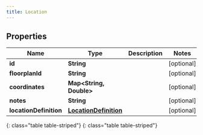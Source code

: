 ```yaml
---
title: Location
---
```


## Properties

| Name | Type | Description | Notes |
| ------------ | ------------- | ------------- | ------------- |
| **id** | **String** |  |  [optional] |
| **floorplanId** | **String** |  |  [optional] |
| **coordinates** | **Map&lt;String, Double&gt;** |  |  [optional] |
| **notes** | **String** |  |  [optional] |
| **locationDefinition** | [**LocationDefinition**](LocationDefinition.html) |  |  [optional] |
{: class="table table-striped"}
{: class="table table-striped"}


